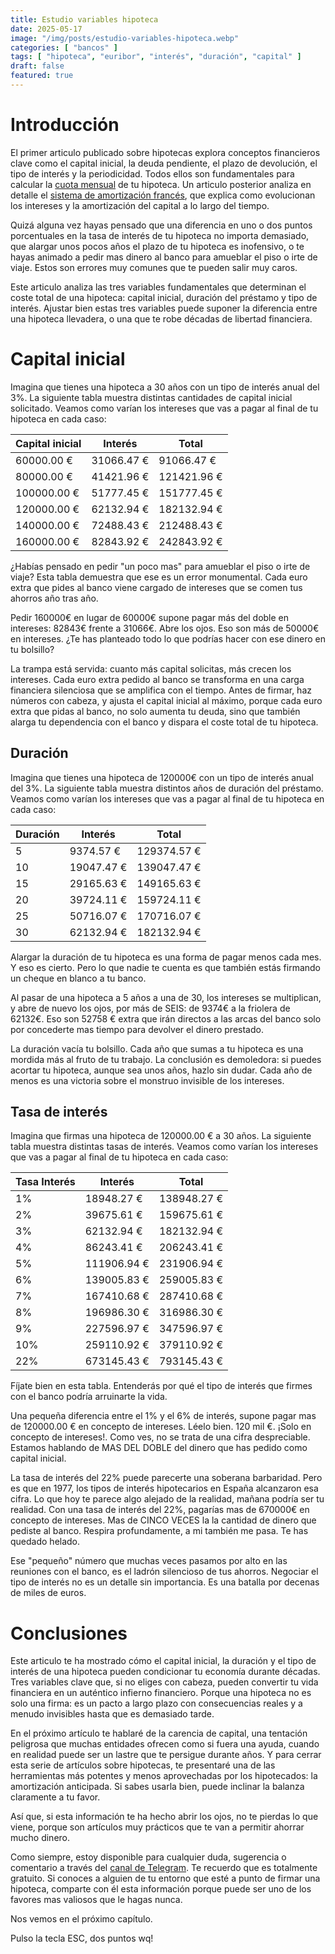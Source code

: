 ```yaml
---
title: Estudio variables hipoteca
date: 2025-05-17
image: "/img/posts/estudio-variables-hipoteca.webp"
categories: [ "bancos" ]
tags: [ "hipoteca", "euribor", "interés", "duración", "capital" ]
draft: false
featured: true
---
```


# Introducción

El primer articulo publicado sobre hipotecas explora conceptos financieros clave como el capital inicial, la deuda pendiente, el plazo de devolución, el tipo de interés y la periodicidad. Todos ellos son fundamentales para calcular la [cuota mensual](/post/2025/hiputecado) de tu hipoteca. Un articulo posterior analiza en detalle el [sistema de amortización francés](/post/2025/sistema-amortizacion-frances), que explica como evolucionan los intereses y la amortización del capital a lo largo del tiempo.

Quizá alguna vez hayas pensado que una diferencia en uno o dos puntos porcentuales en la tasa de interés de tu hipoteca no importa demasiado, que alargar unos pocos años el plazo de tu hipoteca es inofensivo, o te hayas animado a pedir mas dinero al banco para amueblar el piso o irte de viaje. Estos son errores muy comunes que te pueden salir muy caros.

Este articulo analiza las tres variables fundamentales que determinan el coste total de una hipoteca: capital inicial, duración del préstamo y tipo de interés. Ajustar bien estas tres variables puede suponer la diferencia entre una hipoteca llevadera, o una que te robe décadas de libertad financiera.

# Capital inicial

Imagina que tienes una hipoteca a 30 años con un tipo de interés anual del 3%. La siguiente tabla muestra distintas cantidades de capital inicial solicitado. Veamos como varían los intereses que vas a pagar al final de tu hipoteca en cada caso:

| Capital inicial | Interés       | Total       |
|-----------------|---------------|-------------|
|  60000.00 €     | 31066.47 €    |  91066.47 € |
|  80000.00 €     | 41421.96 €    | 121421.96 € |
| 100000.00 €     | 51777.45 €    | 151777.45 € |
| 120000.00 €     | 62132.94 €    | 182132.94 € |
| 140000.00 €     | 72488.43 €    | 212488.43 € |
| 160000.00 €     | 82843.92 €    | 242843.92 € |

¿Habías pensado en pedir "un poco mas" para amueblar el piso o irte de viaje? Esta tabla demuestra que ese es un error monumental. Cada euro extra que pides al banco viene cargado de intereses que se comen tus ahorros año tras año.

Pedir 160000€ en lugar de 60000€ supone pagar más del doble en intereses: 82843€ frente a 31066€. Abre los ojos. Eso son más de 50000€ en intereses. ¿Te has planteado todo lo que podrías hacer con ese dinero en tu bolsillo?

La trampa está servida: cuanto más capital solicitas, más crecen los intereses. Cada euro extra pedido al banco se transforma en una carga financiera silenciosa que se amplifica con el tiempo. Antes de firmar, haz números con cabeza, y ajusta el capital inicial al máximo, porque cada euro extra que pidas al banco, no solo aumenta tu deuda, sino que también alarga tu dependencia con el banco y dispara el coste total de tu hipoteca.

## Duración

Imagina que tienes una hipoteca de 120000€ con un tipo de interés anual del 3%. La siguiente tabla muestra distintos años de duración del préstamo. Veamos como varían los intereses que vas a pagar al final de tu hipoteca en cada caso:

| Duración | Interés       | Total       |
|----------|---------------|-------------|
|  5       |  9374.57 €    | 129374.57 € |
| 10       | 19047.47 €    | 139047.47 € |
| 15       | 29165.63 €    | 149165.63 € |
| 20       | 39724.11 €    | 159724.11 € |
| 25       | 50716.07 €    | 170716.07 € |
| 30       | 62132.94 €    | 182132.94 € |

Alargar la duración de tu hipoteca es una forma de pagar menos cada mes. Y eso es cierto. Pero lo que nadie te cuenta es que también estás firmando un cheque en blanco a tu banco.

Al pasar de una hipoteca a 5 años a una de 30, los intereses se multiplican, y abre de nuevo los ojos, por más de SEIS: de 9374€ a la friolera de 62132€. Eso son 52758 € extra que irán directos a las arcas del banco solo por concederte mas tiempo para devolver el dinero prestado.

La duración vacía tu bolsillo. Cada año que sumas a tu hipoteca es una mordida más al fruto de tu trabajo. La conclusión es demoledora: si puedes acortar tu hipoteca, aunque sea unos años, hazlo sin dudar. Cada año de menos es una victoria sobre el monstruo invisible de los intereses.

## Tasa de interés

Imagina que firmas una hipoteca de 120000.00 € a 30 años. La siguiente tabla muestra distintas tasas de interés. Veamos como varían los intereses que vas a pagar al final de tu hipoteca en cada caso:

| Tasa Interés | Interés       | Total          |
|--------------|---------------|----------------|
|  1%          |  18948.27 €   | 138948.27 €    |
|  2%          |  39675.61 €   | 159675.61 €    |
|  3%          |  62132.94 €   | 182132.94 €    |
|  4%          |  86243.41 €   | 206243.41 €    |
|  5%          | 111906.94 €   | 231906.94 €    |
|  6%          | 139005.83 €   | 259005.83 €    |
|  7%          | 167410.68 €   | 287410.68 €    |
|  8%          | 196986.30 €   | 316986.30 €    |
|  9%          | 227596.97 €   | 347596.97 €    |
| 10%          | 259110.92 €   | 379110.92 €    |
| 22%          | 673145.43 €   | 793145.43 €    |

Fíjate bien en esta tabla. Entenderás por qué el tipo de interés que firmes con el banco podría arruinarte la vida.

Una pequeña diferencia entre el 1% y el 6% de interés, supone pagar mas de 120000.00 € en concepto de intereses. Léelo bien. 120 mil €. ¡Solo en concepto de intereses!. Como ves, no se trata de una cifra despreciable. Estamos hablando de MAS DEL DOBLE del dinero que has pedido como capital inicial.

La tasa de interés del 22% puede parecerte una soberana barbaridad. Pero es que en 1977, los tipos de interés hipotecarios en España alcanzaron esa cifra. Lo que hoy te parece algo alejado de la realidad, mañana podría ser tu realidad. Con una tasa de interés del 22%, pagarías mas de 670000€ en concepto de intereses. Mas de CINCO VECES la la cantidad de dinero que pediste al banco. Respira profundamente, a mi también me pasa. Te has quedado helado.

Ese "pequeño" número que muchas veces pasamos por alto en las reuniones con el banco, es el ladrón silencioso de tus ahorros. Negociar el tipo de interés no es un detalle sin importancia. Es una batalla por decenas de miles de euros.

# Conclusiones

Este articulo te ha mostrado cómo el capital inicial, la duración y el tipo de interés de una hipoteca pueden condicionar tu economía durante décadas. Tres variables clave que, si no eliges con cabeza, pueden convertir tu vida financiera en un auténtico infierno financiero. Porque una hipoteca no es solo una firma: es un pacto a largo plazo con consecuencias reales y a menudo invisibles hasta que es demasiado tarde.

En el próximo artículo te hablaré de la carencia de capital, una tentación peligrosa que muchas entidades ofrecen como si fuera una ayuda, cuando en realidad puede ser un lastre que te persigue durante años. Y para cerrar esta serie de artículos sobre hipotecas, te presentaré una de las herramientas más potentes y menos aprovechadas por los hipotecados: la amortización anticipada. Si sabes usarla bien, puede inclinar la balanza claramente a tu favor.

Así que, si esta información te ha hecho abrir los ojos, no te pierdas lo que viene, porque son artículos muy prácticos que te van a permitir ahorrar mucho dinero.

Como siempre, estoy disponible para cualquier duda, sugerencia o comentario a través del [canal de Telegram](). Te recuerdo que es totalmente gratuito. Si conoces a alguien de tu entorno que esté a punto de firmar una hipoteca, comparte con él esta información porque puede ser uno de los favores mas valiosos que le hagas nunca.

Nos vemos en el próximo capítulo.

Pulso la tecla ESC, dos puntos wq!
